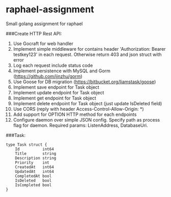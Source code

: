 # raphael-assignment
Small golang assignment for raphael

###Create HTTP Rest API:
1. Use Gocraft for web handler 
2. Implement simple middleware for contains header 'Authorization: Bearer testkey123' in each request. Otherwise return 403 and json struct with error 
3. Log each request include status code 
4. Implement persistence with MySQL and Gorm (https://github.com/jinzhu/gorm) 
5. Use Goose for DB migration (https://bitbucket.org/liamstask/goose) 
6. Implement save endpoint for Task object 
7. Implement update endpoint for Task object 
8. Implement get endpoint for Task object 
9. Implement delete endpoint for Task object (just update IsDeleted field) 
10. Use CORS (reply with header Access-Control-Allow-Origin: *)
11. Add support for OPTION HTTP method for each endpoints 
12. Configure daemon over simple JSON config. Specify path as process flag for daemon. Required params: ListenAddress, DatabaseUri.


###Task:
```
type Task struct {
    Id          int64
    Title       string
    Description string
    Priority    int
    CreatedAt   int64
    UpdatedAt   int64
    CompletedAt bool
    IsDeleted   bool
    IsCompleted bool
}
```

